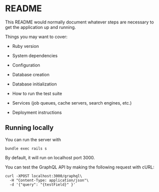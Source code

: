 # README

This README would normally document whatever steps are necessary to get the
application up and running.

Things you may want to cover:

* Ruby version

* System dependencies

* Configuration

* Database creation

* Database initialization

* How to run the test suite

* Services (job queues, cache servers, search engines, etc.)

* Deployment instructions

## Running locally

You can run the server with

```
bundle exec rails s
```

By default, it will run on localhost port 3000.

You can test the GraphQL API by making the following request with cURL:

```
curl -XPOST localhost:3000/graphql\
  -H "Content-Type: application/json"\
  -d '{"query": "{testField}" }'
```